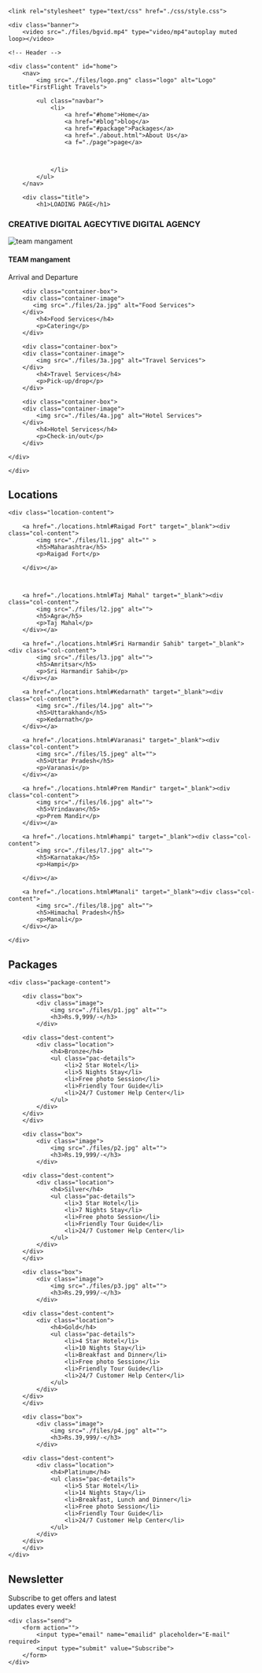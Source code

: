 <!DOCTYPE html>
<html lang="en">
<head>
    <meta charset="UTF-8">
    <meta http-equiv="X-UA-Compatible" content="IE=edge">
    <meta name="viewport" content="width=device-width, initial-scale=1.0">
    <title>landing page</title>
    
    <link rel="stylesheet" type="text/css" href="./css/style.css">

</head>
<body>

<!-- Background Video & Header -->


    <div class="banner">
        <video src="./files/bgvid.mp4" type="video/mp4"autoplay muted loop></video>
    
    <!-- Header -->

    <div class="content" id="home"> 
        <nav>
            <img src="./files/logo.png" class="logo" alt="Logo" title="FirstFlight Travels">
            
            <ul class="navbar">
                <li>
                    <a href="#home">Home</a>
                    <a href="#blog">blog</a>
                    <a href="#package">Packages</a>
                    <a href="./about.html">About Us</a>
                    <a f="./page">page</a>
                    
                    
                    
                </li>
            </ul>
        </nav>
 
        <div class="title">
            <h1>LOADING PAGE</h1>
           

<!-- Services -->

<section class="container">
    <div class="text">
        <h3>CREATIVE DIGITAL AGECYTIVE DIGITAL AGENCY</h3>
    </div>
    <div class="TEAM">
        <div class="container-box">
        <div class="container-image">
           <img src=".FLILE/team.jpg" alt="team mangament">
        </div>
            <h4>TEAM mangament</h4>
            <p>Arrival and Departure</p>
        </div>
    
        <div class="container-box">
        <div class="container-image">
           <img src="./files/2a.jpg" alt="Food Services">
        </div>
            <h4>Food Services</h4>
            <p>Catering</p>
        </div>

        <div class="container-box">
        <div class="container-image">
            <img src="./files/3a.jpg" alt="Travel Services">
        </div>
            <h4>Travel Services</h4>
            <p>Pick-up/drop</p>
        </div>

        <div class="container-box">
        <div class="container-image">
            <img src="./files/4a.jpg" alt="Hotel Services">
        </div>
            <h4>Hotel Services</h4>
            <p>Check-in/out</p>
        </div>

    </div>

    </div>

</section>

<!-- Locations -->

<section class="locations" id="locations">
    <div class="package-title">
        <h2>Locations</h2>
    </div>

    <div class="location-content">
        
        <a href="./locations.html#Raigad Fort" target="_blank"><div class="col-content">
            <img src="./files/l1.jpg" alt="" >
            <h5>Maharashtra</h5>
            <p>Raigad Fort</p>
          
        </div></a>

       

        <a href="./locations.html#Taj Mahal" target="_blank"><div class="col-content">
            <img src="./files/l2.jpg" alt="">
            <h5>Agra</h5>
            <p>Taj Mahal</p>
        </div></a>

        <a href="./locations.html#Sri Harmandir Sahib" target="_blank"><div class="col-content">
            <img src="./files/l3.jpg" alt="">
            <h5>Amritsar</h5>
            <p>Sri Harmandir Sahib</p>
        </div></a>

        <a href="./locations.html#Kedarnath" target="_blank"><div class="col-content">
            <img src="./files/l4.jpg" alt="">
            <h5>Uttarakhand</h5>
            <p>Kedarnath</p>
        </div></a>

        <a href="./locations.html#Varanasi" target="_blank"><div class="col-content">
            <img src="./files/l5.jpeg" alt="">
            <h5>Uttar Pradesh</h5>
            <p>Varanasi</p>
        </div></a>

        <a href="./locations.html#Prem Mandir" target="_blank"><div class="col-content">
            <img src="./files/l6.jpg" alt="">
            <h5>Vrindavan</h5>
            <p>Prem Mandir</p>
        </div></a>

        <a href="./locations.html#hampi" target="_blank"><div class="col-content">
            <img src="./files/l7.jpg" alt="">
            <h5>Karnataka</h5>
            <p>Hampi</p>
            
        </div></a>

        <a href="./locations.html#Manali" target="_blank"><div class="col-content">
            <img src="./files/l8.jpg" alt="">
            <h5>Himachal Pradesh</h5>
            <p>Manali</p>
        </div></a>

    </div>
</section>

<!-- Packages -->

<section class="package" id="package">
    <div class="package-title">
        <h2>Packages</h2>
    </div>

    <div class="package-content">
        
        <div class="box">
            <div class="image">
                <img src="./files/p1.jpg" alt="">
                <h3>Rs.9,999/-</h3>
            </div>
        
        <div class="dest-content">
            <div class="location">
                <h4>Bronze</h4>
                <ul class="pac-details">
                    <li>2 Star Hotel</li>
                    <li>5 Nights Stay</li>
                    <li>Free photo Session</li>
                    <li>Friendly Tour Guide</li>
                    <li>24/7 Customer Help Center</li>
                </ul>
            </div>
        </div>
        </div>
        
        <div class="box">
            <div class="image">
                <img src="./files/p2.jpg" alt="">
                <h3>Rs.19,999/-</h3>
            </div>
        
        <div class="dest-content">
            <div class="location">
                <h4>Silver</h4>
                <ul class="pac-details">
                    <li>3 Star Hotel</li>
                    <li>7 Nights Stay</li>
                    <li>Free photo Session</li>
                    <li>Friendly Tour Guide</li>
                    <li>24/7 Customer Help Center</li>
                </ul>
            </div>
        </div>
        </div>

        <div class="box">
            <div class="image">
                <img src="./files/p3.jpg" alt="">
                <h3>Rs.29,999/-</h3>
            </div>
        
        <div class="dest-content">
            <div class="location">
                <h4>Gold</h4>
                <ul class="pac-details">
                    <li>4 Star Hotel</li>
                    <li>10 Nights Stay</li>
                    <li>Breakfast and Dinner</li>
                    <li>Free photo Session</li>
                    <li>Friendly Tour Guide</li>
                    <li>24/7 Customer Help Center</li>
                </ul>
            </div>
        </div>
        </div>

        <div class="box">
            <div class="image">
                <img src="./files/p4.jpg" alt="">
                <h3>Rs.39,999/-</h3>
            </div>
        
        <div class="dest-content">
            <div class="location">
                <h4>Platinum</h4>
                <ul class="pac-details">
                    <li>5 Star Hotel</li>
                    <li>14 Nights Stay</li>
                    <li>Breakfast, Lunch and Dinner</li>
                    <li>Free photo Session</li>
                    <li>Friendly Tour Guide</li>
                    <li>24/7 Customer Help Center</li>
                </ul>
            </div>
        </div>
        </div>
    </div>
</section>
<!-- Newsletter -->
<section class="newsletter">
    <div class="newstext">
        <h2>Newsletter</h2>
        <p>Subscribe to get offers and latest<br>updates every week!</p>
    </div>

    <div class="send">
        <form action="">
            <input type="email" name="emailid" placeholder="E-mail" required>
            <input type="submit" value="Subscribe">
        </form>
    </div>

</section>
</body>
</html>
